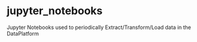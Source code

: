 # jupyter_notebooks
Jupyter Notebooks used to periodically Extract/Transform/Load data in the DataPlatform
